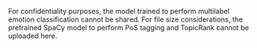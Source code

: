 For confidentiality purposes, the model trained to perform multilabel emotion classification cannot be shared. For file size considerations, the pretrained SpaCy model to perform PoS tagging and TopicRank cannot be uploaded here.

